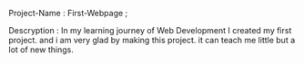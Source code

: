 Project-Name : First-Webpage ;

Descryption  : In my learning journey of  Web Development I created my first project. and i am very glad by making this project. it can teach me little but a lot of new things.